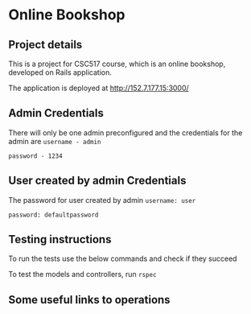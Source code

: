 # Online Bookshop

## Project details
This is a project for CSC517 course, which is an online bookshop, developed on Rails application.

The application is deployed at http://152.7.177.15:3000/

## Admin Credentials 

There will only be one admin preconfigured and the credentials for the admin are
`username - admin`

`password - 1234`

## User created by admin Credentials 

The password for user created by admin 
`username: user`

`password: defaultpassword`

## Testing instructions

To run the tests use the below commands and check if they succeed

To test the models and controllers, run
`rspec`

## Some useful links to operations
